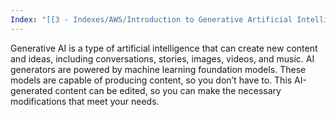 ```yaml
---
Index: "[[3 - Indexes/AWS/Introduction to Generative Artificial Intelligence|Introduction to Generative Artificial Intelligence]]"
---
```

Generative AI is a type of artificial intelligence that can create new content and ideas, including conversations, stories, images, videos, and music. AI generators are powered by machine learning foundation models. These models are capable of producing content, so you don’t have to. This AI-generated content can be edited, so you can make the necessary modifications that meet your needs.